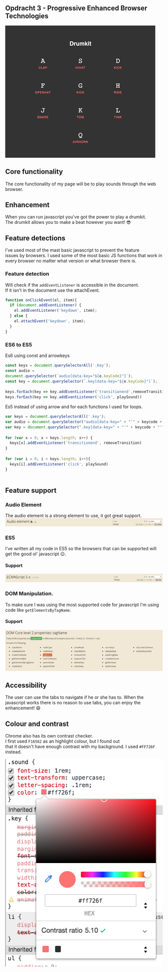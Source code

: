 ## Opdracht 3 - Progressive Enhanced Browser Technologies
![example](images/example.gif)
## Core functionality
The core functionality of my page will be to play sounds
through the web browser.

## Enhancement
When you can run javascript you've got the power to play a drumkit.  
The drumkit allows you to make a beat however you want! :sunglasses:

## Feature detections
I've used most of the mast basic javascript to prevent the feature   
issues by browsers. I used some of the most basic JS functions that work in  
every browser no matter what version or what browser there is.

### Feature detection
Will check if the `addEventListener` is accessible in the document.  
If it isn't in the document use the attachEvent.
```Javascript
function onClickEvent(el, item){
  if (document.addEventListener) {
    el.addEventListener('keydown', item);
  } else {
    el.attachEvent('keydown', item);
  }
}
```

### ES6 to ES5
Es6 using const and arrowkeys
```Javascript
const keys = document.querySelectorAll('.key');
const audio =
document.querySelector(`audio[data-key="${e.keyCode}"]`);
const key = document.querySelector(`.key[data-key="${e.keyCode}"]`);

keys.forEach(key => key.addEventListener('transitionend',removeTransition));
keys.forEach(key => key.addEventListener('click', playSound))


```

Es5 instead of using arrow and for each functions I used for loops.  

```Javascript
var keys = document.querySelectorAll('.key');
var audio = document.querySelector("audio[data-key=" + "'" + keycode + "'" + "]");
var key = document.querySelector(".key[data-key=" + "'" + keycode + "'"+ "]");

for (var x = 0; x < keys.length; x++) {
  keys[x].addEventListener('transitionend', removeTransition)
}

for (var i = 0; i < keys.length; i++){
  keys[i].addEventListener('click', playSound)
}



```
## Feature support

### Audio Element
The audio element is a strong element to use, it got great support.
![audioelement](images/audioelement.png)

### ES5
I've written all my code in ES5 so the browsers that can be supported will get the good ol' javascript :wink:.

#### Support

![es5](images/es5.png)

### DOM Manipulation.
To make sure I was using the most supported code for javascript I'm using code like `getElementsByTagName`.

#### Support

![dom](images/dom.png)


## Accessibility
The user can use the tabs to navigate if he or she has to.
When the javascript works there is no reason to use tabs, you
can enjoy the enhancement! :smile:

## Colour and contrast
Chrome also has its own contrast checker.  
I first used `F16562` as an highlight colour, but I found out  
that it doesn't have enough contrast with my background.
I used `#FF726F` instead.

![color contrast](images/colorcontrast.png)

